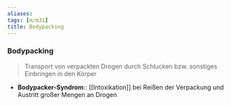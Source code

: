 ```yaml
---
aliases: 
tags: [m/m31]
title: Bodypacking
---
```

### Bodypacking
> Transport von verpackten Drogen durch Schlucken bzw. sonstiges Einbringen in den Körper

- **Bodypacker-Syndrom**:: [[Intoxikation]] bei Reißen der Verpackung und Austritt großer Mengen an Drogen
